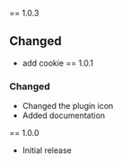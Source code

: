 == 1.0.3
## Changed 
- add cookie
== 1.0.1
### Changed
- Changed the plugin icon
- Added documentation

== 1.0.0
- Initial release
